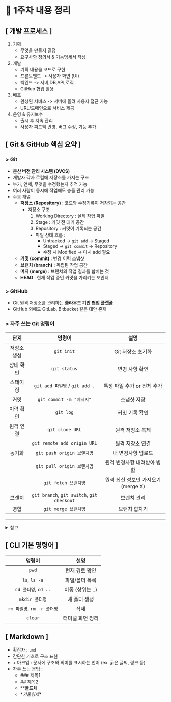 # 📖 1주차 내용 정리
## [ 개발 프로세스 ]
1. 기획
    - 무엇을 만들지 결정
    - 요구사항 정의서 & 기능명세서 작성
2. 개발
    - 기획 내용을 코드로 구현
    - 프론트엔드 -> 사용자 화면 (UI)
    - 벡엔드 -> 서버,DB,API,로직
    - GitHub 협업 활용
3. 배포
    - 완성된 서비스 -> 서버에 올려 사용자 접근 가능
    - URL/도메인으로 서비스 제공
4. 운영 & 유지보수
    - 출시 후 지속 관리
    - 사용자 피드백 반영, 버그 수정, 기능 추가

## [ Git & GitHub 핵심 요약 ]
### > Git
- **분산 버전 관리 시스템 (DVCS)**
- 개발자 각자 로컬에 저장소를 가지는 구조
- 누가, 언제, 무엇을 수정했는지 추적 가능 
- 여러 사람이 동시에 작업해도 충돌 관리 가능
- 주요 개념
    - **저장소 (Repository)** : 코드와 수정기록이 저장되는 공간
        - 저장소 구조
            1. Working Directory : 실제 작업 파일 
            2. Stage : 커밋 전 대기 공간 
            3. Repository : 커밋이 기록되는 공간 
            - 파일 상태 흐름 :
                - Untracked -> `git add` -> Staged
                - Staged -> `git commit` -> Repository
                - 수정 시 Modified -> 다시 add 필요 
    - **커밋 (commit)** : 변경 이력 스냅샷
    - **브랜치 (branch)** : 독립된 작업 공간
    - **머지 (merge)** : 브랜치의 작업 결과를 합치는 것
    - **HEAD** : 현재 작업 중인 커밋을 가리키는 포인터

### > GitHub
- Git 원격 저장소를 관리하는 **클라우드 기반 협업 플랫폼**
- GitHub 외에도 GitLab, Bitbucket 같은 대안 존재

### > 자주 쓰는 Git 명령어
| 단계 | 명령어 | 설명 |
| :------: | :--------: | :--------: |
| 저장소 생성 | `git init` | Git 저장소 초기화 |
| 상태 확인 | `git status` | 변경 사항 확인 |
| 스테이징 | `git add 파일명` / `git add .` | 특정 파일 추가 or 전체 추가 |
| 커밋 | `git commit -m "메시지"` | 스냅샷 저장 |
| 이력 확인 | `git log` | 커밋 기록 확인 |
| 원격 연결 | `git clone URL` | 원격 저장소 복제 |
| | `git remote add origin URL` | 원격 저장소 연결 |
| 동기화 | `git push origin 브랜치명` | 내 변경사항 업로드 |
| | `git pull origin 브랜치명` | 원격 변경사항 내려받아 병합 |
| | `git fetch 브랜치명` | 원격 최신 정보만 가져오기 (merge X) |
| 브랜치 | `git branch`, `git switch`, `git checkout` | 브랜치 관리
| 병합 | `git merge 브랜치명` | 브랜치 합치기 |
***
<details>
<summary>참고</summary>

- `git push origin 브랜치명` vs `git push -u origin 브랜치명`
    - git push origin 브랜치명 -> 지정한 브랜치만 원격에 푸시 (매번 브랜치를 적어줘야 함)
    - git push -u origin 브랜치명 -> 로컬 브랜치와 원격 브랜치를 연결 (한 번 설정하면 이후에는 그냥 `git push` / `git pull`만 써도 됨)
- `git switch` vs `git checkout`
    - git switch -> 브랜치 이동 전용 (checkout보다 안전)
    - git checkout -> 브랜치 이동 + 파일 복원 (다용도)
</details>

## [ CLI 기본 명령어 ]
| 명령어 | 설명 |
| :----: | :----: |
| `pwd` | 현재 경로 확인 |
| `ls`, `ls -a` | 파일/폴더 목록 |
| `cd 폴더명`, `cd ..` | 이동 (상위는 ..) |
| `mkdir 폴더명` | 새 폴더 생성 |
| `rm 파일명`, `rm -r 폴더명` | 삭제 |
| `clear` | 터미널 화면 정리 |

## [ Markdown ]
- 확장자 : `.md`
- 간단한 기호로 구조 표현
- \+ 마크업 : 문서에 구조와 의미를 표시하는 언어 (ex. 굵은 글씨, 링크 등)
- 자주 쓰는 문법 :
    - \### 제목1
    - \## 제목2
    - \*\***볼드체**
    - \**기울임체\**